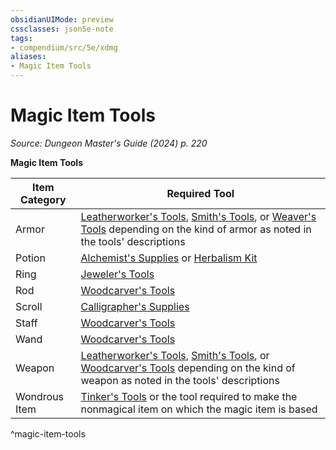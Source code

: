 ```yaml
---
obsidianUIMode: preview
cssclasses: json5e-note
tags:
- compendium/src/5e/xdmg
aliases:
- Magic Item Tools
---
```

# Magic Item Tools
*Source: Dungeon Master's Guide (2024) p. 220* 

**Magic Item Tools**

| Item Category | Required Tool |
|---------------|---------------|
| Armor | [Leatherworker's Tools](/3-Mechanics/CLI/items/leatherworkers-tools-xphb.md), [Smith's Tools](/3-Mechanics/CLI/items/smiths-tools-xphb.md), or [Weaver's Tools](/3-Mechanics/CLI/items/weavers-tools-xphb.md) depending on the kind of armor as noted in the tools' descriptions |
| Potion | [Alchemist's Supplies](/3-Mechanics/CLI/items/alchemists-supplies-xphb.md) or [Herbalism Kit](/3-Mechanics/CLI/items/herbalism-kit-xphb.md) |
| Ring | [Jeweler's Tools](/3-Mechanics/CLI/items/jewelers-tools-xphb.md) |
| Rod | [Woodcarver's Tools](/3-Mechanics/CLI/items/woodcarvers-tools-xphb.md) |
| Scroll | [Calligrapher's Supplies](/3-Mechanics/CLI/items/calligraphers-supplies-xphb.md) |
| Staff | [Woodcarver's Tools](/3-Mechanics/CLI/items/woodcarvers-tools-xphb.md) |
| Wand | [Woodcarver's Tools](/3-Mechanics/CLI/items/woodcarvers-tools-xphb.md) |
| Weapon | [Leatherworker's Tools](/3-Mechanics/CLI/items/leatherworkers-tools-xphb.md), [Smith's Tools](/3-Mechanics/CLI/items/smiths-tools-xphb.md), or [Woodcarver's Tools](/3-Mechanics/CLI/items/woodcarvers-tools-xphb.md) depending on the kind of weapon as noted in the tools' descriptions |
| Wondrous Item | [Tinker's Tools](/3-Mechanics/CLI/items/tinkers-tools-xphb.md) or the tool required to make the nonmagical item on which the magic item is based |
^magic-item-tools